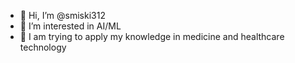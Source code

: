 - 👋 Hi, I’m @smiski312
- 👀 I’m interested in AI/ML
- 🌱 I am trying to apply my knowledge in medicine and healthcare technology

<!---
smiski312/smiski312 is a ✨ special ✨ repository because its `README.md` (this file) appears on your GitHub profile.
You can click the Preview link to take a look at your changes.
--->
